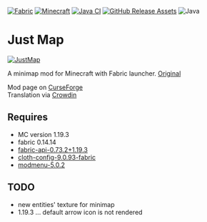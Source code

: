 [![Fabric](https://img.shields.io/badge/Mod_Loader-Fabric-blue)](https://fabricmc.net/)
[![Minecraft](https://img.shields.io/badge/Minecraft-1.19.4-green)](https://www.minecraft.net/)
[![Java CI](https://github.com/umjammer/JustMap/actions/workflows/build.yml/badge.svg)](https://github.com/umjammer/JustMap/actions/workflows/build.yml)
[![GitHub Release Assets](https://github.com/umjammer/JustMap/actions/workflows/publish.yml/badge.svg)](https://github.com/umjammer/JustMap/actions/workflows/publish.yml)
![Java](https://img.shields.io/badge/Java-17-b07219)

# Just Map

[![JustMap](src/main/resources/assets/justmap/icon.png)](https://github.com/Bulldog83/JustMap)

A minimap mod for Minecraft with Fabric launcher. [Original](https://github.com/Bulldog83/JustMap)

Mod page on [CurseForge](https://www.curseforge.com/minecraft/mc-mods/just-map) \
Translation via [Crowdin](https://crowdin.com/project/justmap)

## Requires

 * MC version 1.19.3
 * fabric 0.14.14
 * [fabric-api-0.73.2+1.19.3](https://www.curseforge.com/minecraft/mc-mods/fabric-api)
 * [cloth-config-9.0.93-fabric](https://www.curseforge.com/minecraft/mc-mods/cloth-config)
 * [modmenu-5.0.2](https://www.curseforge.com/minecraft/mc-mods/modmenu)

## TODO

 * new entities' texture for minimap
 * 1.19.3 ... default arrow icon is not rendered